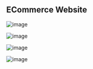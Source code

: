 ## ECommerce Website

![image](https://user-images.githubusercontent.com/96978184/212529647-9812ecd0-9247-4f56-ac04-ed5a23ca3c72.png)

![image](https://user-images.githubusercontent.com/96978184/212529665-33c0b735-5051-4436-9466-594f68cff9dd.png)

![image](https://user-images.githubusercontent.com/96978184/212531150-2cfb53a8-3c2a-4dac-8599-27e9a02bb4e4.png)

![image](https://user-images.githubusercontent.com/96978184/212531250-7a7ec92c-c928-472d-8695-b7e46dfbc6d2.png)
